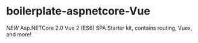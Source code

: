# boilerplate-aspnetcore-Vue
*NEW* Asp.NETCore 2.0 Vue 2 (ES6) SPA Starter kit, contains routing, Vuex, and more!
